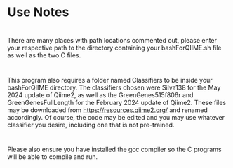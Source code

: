 # Use Notes

# 
There are many places with path locations commented out, please enter your respective path to the directory containing your bashForQIIME.sh file as well as the two C files.

# 
This program also requires a folder named Classifiers to be inside your bashForQIIME directory. The classifiers chosen were Silva138 for the May 2024 update of Qiime2, as well 
as the GreenGenes515f806r and GreenGenesFullLength for the February 2024 update of Qiime2. These files may be downloaded from https://resources.qiime2.org/ and renamed accordingly.
Of course, the code may be edited and you may use whatever classifier you desire, including one that is not pre-trained.

# 
Please also ensure you have installed the gcc compiler so the C programs will be able to compile and run. 

